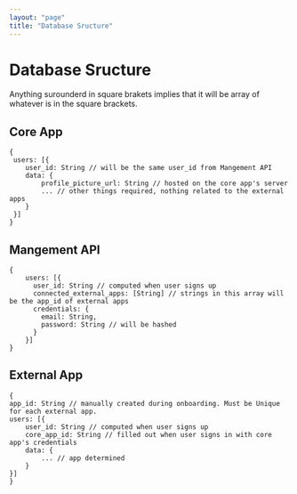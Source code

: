 ```yaml
---
layout: "page"
title: "Database Sructure"
---
```


# Database Sructure
Anything surounderd in square brakets implies that it will be array of whatever is in the square brackets.

## Core App
```
{
 users: [{
    user_id: String // will be the same user_id from Mangement API
    data: {
        profile_picture_url: String // hosted on the core app's server
        ... // other things required, nothing related to the external apps
    }
 }] 
}
```

## Mangement API
```
{
    users: [{
      user_id: String // computed when user signs up
      connected_external_apps: [String] // strings in this array will be the app_id of external apps
      credentials: {
        email: String,
        password: String // will be hashed
      }
    }]
}
```

## External App
```
{
app_id: String // manually created during onboarding. Must be Unique for each external app.
users: [{
    user_id: String // computed when user signs up
    core_app_id: String // filled out when user signs in with core app's credentials
    data: {
        ... // app determined
    }
}]
}
```
